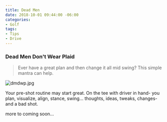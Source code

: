 ```yaml
---
title: Dead Men
date: 2018-10-01 09:44:00 -06:00
categories:
- Golf
tags:
- Tips
- Drive
---
```


### Dead Men Don't Wear Plaid

> Ever have a great plan and then change it all mid swing? This simple mantra can help.

![dmdwp.jpg](/uploads/dmdwp.jpg)

Your pre-shot routine may start great. On the tee with driver in hand- you plan, visualize, align, stance, swing... thoughts, ideas, tweaks, changes- and a bad shot. 

more to coming soon...
